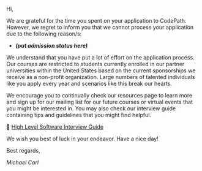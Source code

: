 Hi,

We are grateful for the time you spent on your application to CodePath. However, we regret to inform you that we cannot process your application due to the following reason/s:

- ***(put admission status here)*** 

We understand that you have put a lot of effort on the application process. Our courses are restricted to students currently enrolled in our partner universities within the United States based on the current sponsorships we receive as a non-profit organization. Large numbers of talented individuals like you apply every year and scenarios like this break our hearts.

We encourage you to continually check our resources page to learn more and sign up for our mailing list for our future courses or virtual events that you might be interested in. You may also check our interview guide containing tips and guidelines that you might find helpful.


:pushpin: [High Level Software Interview Guide](https://hackmd.io/@nesquena/HJN9k17sm?type=view)



We wish you best of luck in your endeavor. Have a nice day!

Best regards,

*Michael Carl*

